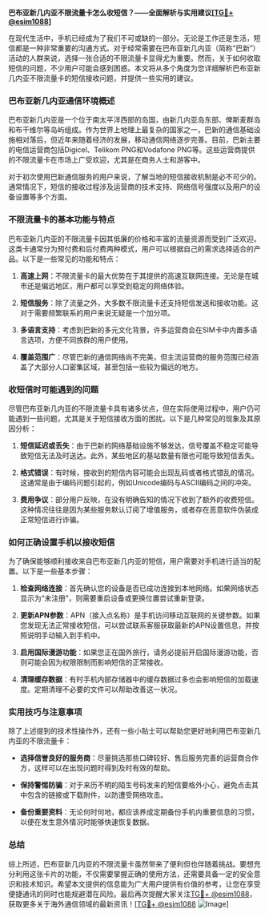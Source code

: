 **巴布亚新几内亚不限流量卡怎么收短信？——全面解析与实用建议[[TG💪+ @esim1088](https://t.me/s/esim1088)]**

在现代生活中，手机已经成为了我们不可或缺的一部分。无论是工作还是生活，短信都是一种非常重要的沟通方式。对于经常需要在巴布亚新几内亚（简称“巴新”）活动的人群来说，选择一张合适的不限流量卡显得尤为重要。然而，关于如何收取短信的问题，不少用户可能会感到困惑。本文将从多个角度为您详细解析巴布亚新几内亚不限流量卡的短信接收问题，并提供一些实用的建议。

### 巴布亚新几内亚通信环境概述

巴布亚新几内亚是一个位于南太平洋西部的岛国，由新几内亚岛东部、俾斯麦群岛和布干维尔等岛屿组成。作为世界上地理上最复杂的国家之一，巴新的通信基础设施相对落后，但近年来随着经济的发展，移动通信网络逐步完善。目前，巴新主要的电信运营商包括Digicel、Telikom PNG和Vodafone PNG等。这些运营商提供的不限流量卡在市场上广受欢迎，尤其是在商务人士和游客中。

对于初次使用巴新通信服务的用户来说，了解当地的短信接收机制是必不可少的。通常情况下，短信的接收过程涉及运营商的技术支持、网络信号强度以及用户的设备设置等多个方面。

### 不限流量卡的基本功能与特点

巴布亚新几内亚的不限流量卡因其低廉的价格和丰富的流量资源而受到广泛欢迎。这类卡通常分为预付费和后付费两种模式，用户可以根据自己的需求选择适合的产品。以下是一些常见的功能和特点：

1. **高速上网**：不限流量卡的最大优势在于其提供的高速互联网连接。无论是在城市还是偏远地区，用户都可以享受到稳定的网络体验。
   
2. **短信服务**：除了流量之外，大多数不限流量卡还支持短信发送和接收功能。这对于需要频繁联系的用户来说无疑是一个加分项。

3. **多语言支持**：考虑到巴新的多元文化背景，许多运营商会在SIM卡中内置多语言选项，方便不同族群的用户使用。

4. **覆盖范围广**：尽管巴新的通信网络尚不完美，但主流运营商的服务范围已经涵盖了大部分人口密集区域，甚至包括一些较为偏远的地方。

### 收短信时可能遇到的问题

尽管巴布亚新几内亚的不限流量卡具有诸多优点，但在实际使用过程中，用户仍可能遇到一些问题，尤其是关于短信接收方面的困扰。以下是几种常见的现象及其原因分析：

1. **短信延迟或丢失**：由于巴新的网络基础设施不够发达，信号覆盖不稳定可能导致短信无法及时送达。此外，某些地区的基站数量有限也可能导致短信丢失。

2. **格式错误**：有时候，接收到的短信内容可能会出现乱码或者格式错乱的情况。这通常是由于编码问题引起的，例如Unicode编码与ASCII编码之间的冲突。

3. **费用争议**：部分用户反映，在没有明确告知的情况下收到了额外的收费短信。这种情况往往是因为某些服务默认订阅了增值服务，或者存在恶意软件伪装成正常短信进行诈骗。

### 如何正确设置手机以接收短信

为了确保能够顺利接收来自巴布亚新几内亚的短信，用户需要对手机进行适当的配置。以下是一些基本步骤：

1. **检查网络连接**：首先确认您的设备是否已成功连接到本地网络。如果网络状态显示为“未注册”，则需要重启设备或更换位置尝试重新登录。

2. **更新APN参数**：APN（接入点名称）是手机访问移动互联网的关键参数。如果您发现无法正常接收短信，可以尝试联系客服获取最新的APN设置信息，并按照说明手动输入到手机中。

3. **启用国际漫游功能**：如果您正在国外旅行，请务必提前开启国际漫游功能，否则可能会因为权限限制而影响短信的正常接收。

4. **清理缓存数据**：有时手机内部存储器中的缓存数据过多也会影响短信的加载速度。定期清理不必要的文件可以帮助改善这一状况。

### 实用技巧与注意事项

除了上述提到的技术性操作外，还有一些小贴士可以帮助您更好地利用巴布亚新几内亚的不限流量卡：

- **选择信誉良好的服务商**：尽量挑选那些口碑较好、售后服务完善的运营商合作方，这样可以在出现问题时得到及时有效的帮助。
  
- **保持警惕防骗**：对于来历不明的陌生号码发来的短信要格外小心，避免点击其中包含的链接或下载附件，以防遭受网络攻击。
  
- **备份重要资料**：无论何时何地，都应该养成定期备份手机内重要信息的习惯，以便在发生意外情况时能够快速恢复数据。

### 总结

综上所述，巴布亚新几内亚的不限流量卡虽然带来了便利但也伴随着挑战。要想充分利用这张卡片的功能，不仅需要掌握正确的使用方法，还需要具备一定的安全意识和技术知识。希望本文提供的信息能为广大用户提供有价值的参考，让您在享受便捷通讯的同时也能规避潜在风险。最后再次提醒大家关注[TG💪+ @esim1088](https://t.me/s/esim1088)，获取更多关于海外通信领域的最新资讯！[[TG💪+ @esim1088](https://t.me/s/esim1088) ![Image](https://i.postimg.cc/4NQfJmqS/Snipaste-2025-05-13-00-14-12.png)]